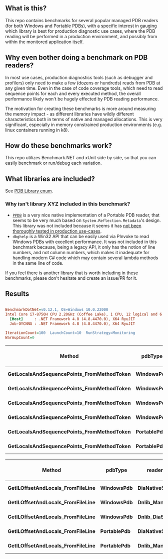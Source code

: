 ## What is this?
This repo contains benchmarks for several popular managed PDB readers (for both Windows and Portable PDBs), with a specific interest in gauging which library is best for production diagnostic use cases, where the PDB reading will be performed in a production environment, and possibly from within the monitored application itself.

## Why even bother doing a benchmark on PDB readers?
In most use cases, production diagnostics tools (such as debugger and profilers) only need to make a few (dozens or hundreds) reads 
from PDB at any given time. Even in the case of code coverage tools, which need to read sequence points for each and every executed method,
the overall performance likely won't be hugely effected by PDB reading performance.

The motivation for creating these benchmarks is more around measuring the memory impact - as different libraries have wildly different characteristics both in terms of native and managed allocations. This is very significant, especially in memory constrained production environments (e.g. linux containers running in k8).

## How do these benchmarks work?
This repo utilizes Benchmark.NET and xUnit side by side, so that you can easily benchmark or run/debug each variation. 

## What libraries are included?
See  [PDB Library enum](https://github.com/OmerRaviv/PdbBenchmarks/blob/main/PdbReadingBenchmarks/PdbReaderLibrary.cs#L3).

### Why isn't library XYZ included in this benchmark?

- [`PPDB`](https://github.com/AaronRobinsonMSFT/PPDB) is a very nice native implementation of a Portable PDB reader, that seems to be very much based on `System.Reflection.Metadata`'s design. This library was not included because it seems it has [not been thoroughly tested in production use-cases](https://github.com/AaronRobinsonMSFT/PPDB/issues/9).
- `dbghelp` is a Win32 API that can be easily used via PInvoke to read Windows PDBs with excellent performance. It was not included in this benchmark because, being a legacy API, it only has the notion of line numbers, and not column numbers, which makes it inadequate for handling modern C# code which may contain several lambda methods in the same line of code.

If you feel there is another library that is worth including in these benchmarks, please don't hesitate and create an issue/PR for it.

## Results
``` ini

BenchmarkDotNet=v0.12.1, OS=Windows 10.0.22000
Intel Core i7-8750H CPU 2.20GHz (Coffee Lake), 1 CPU, 12 logical and 6 physical cores
  [Host]     : .NET Framework 4.8 (4.8.4470.0), X64 RyuJIT
  Job-OYCNNG : .NET Framework 4.8 (4.8.4470.0), X64 RyuJIT

IterationCount=100  LaunchCount=10  RunStrategy=Monitoring  
WarmupCount=0  

```
|                                     Method |     pdbType |      readerLibrary |        Mean |     Error |      StdDev |      Median |     Gen 0 | Gen 1 | Gen 2 |  Allocated | Allocated native memory | Native memory leak |
|------------------------------------------- |------------ |------------------- |------------:|----------:|------------:|------------:|----------:|------:|------:|-----------:|------------------------:|-------------------:|
| **GetLocalsAndSequencePoints_FromMethodToken** |  **WindowsPdb** | **DiaNativeSymReader** |  **2,155.9 μs** |  **26.01 μs** |   **249.22 μs** |  **2,088.7 μs** |         **-** |     **-** |     **-** |  **336.69 KB** |              **1542.02 KB** |            **2.33 KB** |
| **GetLocalsAndSequencePoints_FromMethodToken** |  **WindowsPdb** |          **MonoCecil** |  **8,258.0 μs** |  **52.65 μs** |   **504.48 μs** |  **8,119.9 μs** |         **-** |     **-** |     **-** | **4427.26 KB** |                 **2.52 KB** |            **0.84 KB** |
| **GetLocalsAndSequencePoints_FromMethodToken** |  **WindowsPdb** |      **Dnlib_Managed** | **10,971.8 μs** | **113.83 μs** | **1,090.69 μs** | **10,713.0 μs** | **1000.0000** |     **-** |     **-** | **7000.02 KB** |                 **1.94 KB** |            **0.09 KB** |
| **GetLocalsAndSequencePoints_FromMethodToken** |  **WindowsPdb** | **Dnlib_DiaSymReader** |  **2,439.1 μs** |  **40.23 μs** |   **385.48 μs** |  **2,324.0 μs** |         **-** |     **-** |     **-** |  **352.69 KB** |              **1574.61 KB** |            **2.71 KB** |
| **GetLocalsAndSequencePoints_FromMethodToken** | **PortablePdb** | **DiaNativeSymReader** |    **275.0 μs** |   **6.68 μs** |    **64.00 μs** |    **282.2 μs** |         **-** |     **-** |     **-** |  **136.05 KB** |                **243.3 KB** |            **0.13 KB** |
| **GetLocalsAndSequencePoints_FromMethodToken** | **PortablePdb** |      **Dnlib_Managed** |    **846.0 μs** |  **16.94 μs** |   **162.31 μs** |    **801.9 μs** |         **-** |     **-** |     **-** |  **969.44 KB** |                 **2.79 KB** |            **0.94 KB** |

|                            Method |     pdbType |      readerLibrary |      Mean |     Error |    StdDev |    Median |     Gen 0 | Gen 1 | Gen 2 |  Allocated | Allocated native memory | Native memory leak |
|---------------------------------- |------------ |------------------- |----------:|----------:|----------:|----------:|----------:|------:|------:|-----------:|------------------------:|-------------------:|
| **GetILOffsetAndLocals_FromFileLine** |  **WindowsPdb** | **DiaNativeSymReader** |  **3.974 ms** | **0.0805 ms** | **0.7716 ms** |  **3.688 ms** |         **-** |     **-** |     **-** |  **251.66 KB** |              **1575.74 KB** |            **1.79 KB** |
| **GetILOffsetAndLocals_FromFileLine** |  **WindowsPdb** |      **Dnlib_Managed** | **12.050 ms** | **0.1385 ms** | **1.3274 ms** | **11.683 ms** | **1000.0000** |     **-** |     **-** | **7257.67 KB** |                 **2.09 KB** |            **0.25 KB** |
| **GetILOffsetAndLocals_FromFileLine** |  **WindowsPdb** | **Dnlib_DiaSymReader** |  **3.307 ms** | **0.0364 ms** | **0.3486 ms** |  **3.212 ms** |         **-** |     **-** |     **-** |  **259.66 KB** |              **1607.28 KB** |            **2.12 KB** |
| **GetILOffsetAndLocals_FromFileLine** | **PortablePdb** | **DiaNativeSymReader** |  **2.327 ms** | **0.0329 ms** | **0.3151 ms** |  **2.233 ms** |         **-** |     **-** |     **-** | **1264.05 KB** |               **243.62 KB** |            **0.44 KB** |
| **GetILOffsetAndLocals_FromFileLine** | **PortablePdb** |      **Dnlib_Managed** |  **1.076 ms** | **0.0206 ms** | **0.1970 ms** |  **1.002 ms** |         **-** |     **-** |     **-** | **1089.65 KB** |                 **2.13 KB** |            **0.28 KB** |
